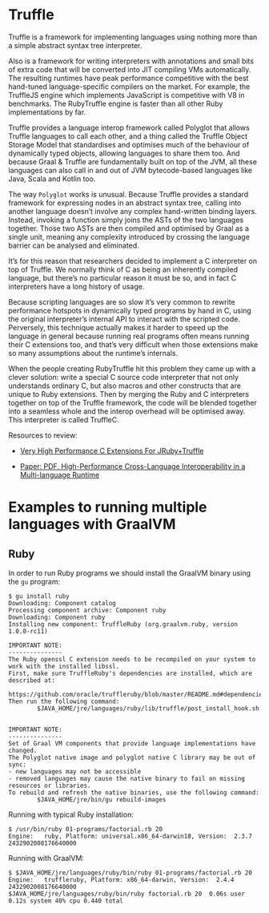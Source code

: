 # Truffle

Truffle is a framework for implementing languages using nothing more than a simple abstract syntax tree interpreter.

Also is a framework for writing interpreters with annotations and small bits of extra code that will be converted into JIT compiling VMs automatically. The resulting runtimes have peak performance competitive with the best hand-tuned language-specific compilers on the market. For example, the TruffleJS engine which implements JavaScript is competitive with V8 in benchmarks. The RubyTruffle engine is faster than all other Ruby implementations by far.

Truffle provides a language interop framework called Polyglot that allows Truffle languages to call each other, and a thing called the Truffle Object Storage Model that standardises and optimises much of the behaviour of dynamically typed objects, allowing languages to share them too. And because Graal & Truffle are fundamentally built on top of the JVM, all these languages can also call in and out of JVM bytecode-based languages like Java, Scala and Kotlin too.

The way `Polyglot` works is unusual. Because Truffle provides a standard framework for expressing nodes in an abstract syntax tree, calling into another language doesn’t involve any complex hand-written binding layers. Instead, invoking a function simply joins the ASTs of the two languages together. Those two ASTs are then compiled and optimised by Graal as a single unit, meaning any complexity introduced by crossing the language barrier can be analysed and eliminated.

It’s for this reason that researchers decided to implement a C interpreter on top of Truffle. We normally think of C as being an inherently compiled language, but there’s no particular reason it must be so, and in fact C interpreters have a long history of usage.

Because scripting languages are so slow it’s very common to rewrite performance hotspots in dynamically typed programs by hand in C, using the original interpreter’s internal API to interact with the scripted code. Perversely, this technique actually makes it harder to speed up the language in general because running real programs often means running their C extensions too, and that’s very difficult when those extensions make so many assumptions about the runtime’s internals.

When the people creating RubyTruffle hit this problem they came up with a clever solution: write a special C source code interpreter that not only understands ordinary C, but also macros and other constructs that are unique to Ruby extensions. Then by merging the Ruby and C interpreters together on top of the Truffle framework, the code will be blended together into a seamless whole and the interop overhead will be optimised away. This interpreter is called TruffleC.

Resources to review:

* [Very High Performance C Extensions For JRuby+Truffle](https://chrisseaton.com/truffleruby/cext/)

* [Paper: PDF. High-Performance Cross-Language
Interoperability in a Multi-language Runtime](https://chrisseaton.com/rubytruffle/dls15-interop/dls15-interop.pdf)




# Examples to running multiple languages with GraalVM

## Ruby

In order to run Ruby programs we should install the GraalVM binary using the `gu` program:

```
$ gu install ruby
Downloading: Component catalog
Processing component archive: Component ruby
Downloading: Component ruby
Installing new component: TruffleRuby (org.graalvm.ruby, version 1.0.0-rc11)

IMPORTANT NOTE:
---------------
The Ruby openssl C extension needs to be recompiled on your system to work with the installed libssl.
First, make sure TruffleRuby's dependencies are installed, which are described at:
  https://github.com/oracle/truffleruby/blob/master/README.md#dependencies
Then run the following command:
        $JAVA_HOME/jre/languages/ruby/lib/truffle/post_install_hook.sh


IMPORTANT NOTE:
---------------
Set of Graal VM components that provide language implementations have changed. 
The Polyglot native image and polyglot native C library may be out of sync:
- new languages may not be accessible
- removed languages may cause the native binary to fail on missing resources or libraries.
To rebuild and refresh the native binaries, use the following command:
        $JAVA_HOME/jre/bin/gu rebuild-images
```

Running with typical Ruby installation:

```
$ /usr/bin/ruby 01-programs/factorial.rb 20
Engine:   ruby, Platform: universal.x86_64-darwin18, Version:  2.3.7
2432902008176640000
```

Running with GraalVM:

```
$ $JAVA_HOME/jre/languages/ruby/bin/ruby 01-programs/factorial.rb 20
Engine:   truffleruby, Platform: x86_64-darwin, Version:  2.4.4
2432902008176640000
$JAVA_HOME/jre/languages/ruby/bin/ruby factorial.rb 20  0.06s user 0.12s system 40% cpu 0.440 total
```
